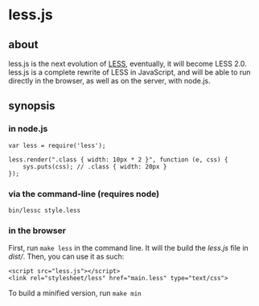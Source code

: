 less.js
=======

about
-----

less.js is the next evolution of [LESS](http://lesscss.org), eventually, it will become LESS 2.0.
less.js is a complete rewrite of LESS in JavaScript, and will be able to run directly in the browser,
as well as on the server, with node.js.

synopsis
--------

### in node.js

    var less = require('less');

    less.render(".class { width: 10px * 2 }", function (e, css) {
        sys.puts(css); // .class { width: 20px }
    });

### via the command-line (requires node)

    bin/lessc style.less

### in the browser

First, run `make less` in the command line. It will the build the *less.js* file in *dist/*.
Then, you can use it as such:

    <script src="less.js"></script>
    <link rel="stylesheet/less" href="main.less" type="text/css">

To build a minified version, run `make min`
